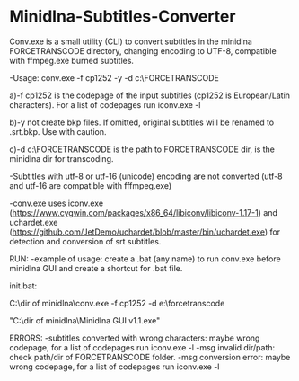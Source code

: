 # Minidlna-Subtitles-Converter
Conv.exe is a small utility (CLI) to convert subtitles in the minidlna FORCETRANSCODE directory, changing encoding to UTF-8, compatible with ffmpeg.exe burned subtitles.

-Usage: conv.exe -f cp1252 -y -d c:\FORCETRANSCODE

a)-f cp1252 is the codepage of the input subtitles (cp1252 is European/Latin characters). For a list of codepages run iconv.exe -l

b)-y not create bkp files. If omitted, original subtitles will be renamed to .srt.bkp. Use with caution.

c)-d c:\FORCETRANSCODE is the path to FORCETRANSCODE dir, is the minidlna dir for transcoding.


-Subtitles with utf-8 or utf-16 (unicode) encoding are not converted (utf-8 and utf-16 are compatible with fffmpeg.exe)

-conv.exe uses iconv.exe (https://www.cygwin.com/packages/x86_64/libiconv/libiconv-1.17-1) and uchardet.exe
(https://github.com/JetDemo/uchardet/blob/master/bin/uchardet.exe) for detection and conversion of srt subtitles.

RUN:
-example of usage: create a .bat (any name) to run conv.exe before minidlna GUI and create a shortcut for .bat file.

init.bat:

C:\dir of minidlna\conv.exe -f cp1252 -d e:\forcetranscode

"C:\dir of minidlna\Minidlna GUI v1.1.exe"  


ERRORS:
-subtitles converted with wrong characters: maybe wrong codepage, for a list of codepages run iconv.exe -l
-msg invalid dir/path: check path/dir of FORCETRANSCODE  folder.
-msg conversion error: maybe wrong codepage, for a list of codepages run iconv.exe -l
